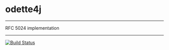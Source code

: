 # odette4j

************************
RFC 5024 implementation
************************

[![Build Status](https://secure.travis-ci.org/carthago/odette4j.png)](http://travis-ci.org/carthago/odette4j)